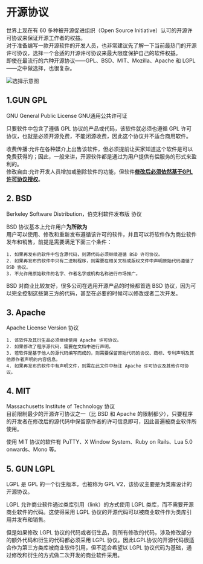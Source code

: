 # 开源协议  

世界上现在有 60 多种被开源促进组织（Open Source Initiative）认可的开源许可协议来保证开源工作者的权益。  
对于准备编写一款开源软件的开发人员，也非常建议先了解一下当前最热门的开源许可协议，选择一个合适的开源许可协议来最大限度保护自己的软件权益。  
即使在最流行的六种开源协议——GPL、BSD、MIT、Mozilla、Apache 和 LGPL——之中做选择，也很复杂。  


![选择示意图](http://c.biancheng.net/uploads/allimg/190328/1-1Z32QI643931.gif)  

## 1.GUN  GPL

GNU General Public License GNU通用公共许可证  

只要软件中包含了遵循 GPL 协议的产品或代码，该软件就必须也遵循 GPL 许可协议，也就是必须开源免费，不能闭源收费，因此这个协议并不适合商用软件。  

收费传播:允许在各种媒介上出售该软件，但必须提前让买家知道这个软件是可以免费获得的；因此，一般来讲，开源软件都是通过为用户提供有偿服务的形式来盈利的。  
修改自由:允许开发人员增加或删除软件的功能，但软件<u>**修改后必须依然基于GPL许可协议授权**</u>。

## 2. BSD
Berkeley Software Distribution，伯克利软件发布版 协议

BSD 协议基本上允许用户**为所欲为**  
用户可以使用、修改和重新发布遵循该许可的软件，并且可以将软件作为商业软件发布和销售，前提是需要满足下面三个条件：

    1. 如果再发布的软件中包含源代码，则源代码必须继续遵循 BSD 许可协议。
    2. 如果再发布的软件中只有二进制程序，则需要在相关文档或版权文件中声明原始代码遵循了 BSD 协议。
    3. 不允许用原始软件的名字、作者名字或机构名称进行市场推广。

BSD 对商业比较友好，很多公司在选用开源产品的时候都首选 BSD 协议，因为可以完全控制这些第三方的代码，甚至在必要的时候可以修改或者二次开发。

## 3. Apache 
Apache License Version  协议  

    1. 该软件及其衍生品必须继续使用 Apache 许可协议。
    2. 如果修改了程序源代码，需要在文档中进行声明。
    3. 若软件是基于他人的源代码编写而成的，则需要保留原始代码的协议、商标、专利声明及其他原作者声明的内容信息。
    4. 如果再发布的软件中有声明文件，则需在此文件中标注 Apache 许可协议及其他许可协议。

## 4. MIT

Massachusetts Institute of Technology 协议  
目前限制最少的开源许可协议之一（比 BSD 和 Apache 的限制都少），只要程序的开发者在修改后的源代码中保留原作者的许可信息即可，因此普遍被商业软件所使用。  

使用 MIT 协议的软件有 PuTTY、X Window System、Ruby on Rails、Lua 5.0 onwards、Mono 等。   

## 5. GUN LGPL

LGPL 是 GPL 的一个衍生版本，也被称为 GPL V2，该协议主要是为类库设计的开源协议。  

LGPL 允许商业软件通过类库引用（link）的方式使用 LGPL 类库，而不需要开源商业软件的代码。这使得采用 LGPL 协议的开源代码可以被商业软件作为类库引用并发布和销售。  

但是如果修改 LGPL 协议的代码或者衍生品，则所有修改的代码，涉及修改部分的额外代码和衍生的代码都必须采用 LGPL 协议。因此LGPL协议的开源代码很适合作为第三方类库被商业软件引用，但不适合希望以 LGPL 协议代码为基础，通过修改和衍生的方式做二次开发的商业软件采用。   